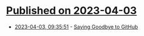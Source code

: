 # [Published on 2023-04-03](index.md)

* [2023-04-03, 09:35:51](https://lobste.rs/s/l7bqer/saying_goodbye_github) - [Saying Goodbye to GitHub](https://ersei.net/en/blog/bye-bye-github)
